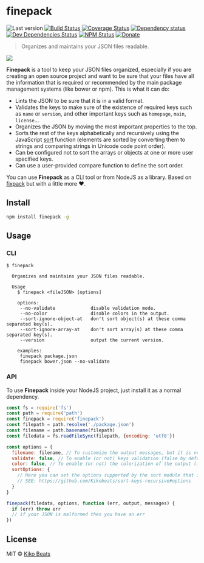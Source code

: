 # finepack

![Last version](https://img.shields.io/github/tag/Kikobeats/finepack.svg?style=flat-square)
[![Build Status](https://img.shields.io/travis/Kikobeats/finepack/master.svg?style=flat-square)](https://travis-ci.org/Kikobeats/finepack)
[![Coverage Status](https://img.shields.io/coveralls/Kikobeats/finepack.svg?style=flat-square)](https://coveralls.io/github/Kikobeats/finepack)
[![Dependency status](https://img.shields.io/david/Kikobeats/finepack.svg?style=flat-square)](https://david-dm.org/Kikobeats/finepack)
[![Dev Dependencies Status](https://img.shields.io/david/dev/Kikobeats/finepack.svg?style=flat-square)](https://david-dm.org/Kikobeats/finepack#info=devDependencies)
[![NPM Status](https://img.shields.io/npm/dm/finepack.svg?style=flat-square)](https://www.npmjs.org/package/finepack)
[![Donate](https://img.shields.io/badge/donate-paypal-blue.svg?style=flat-square)](https://paypal.me/Kikobeats)

> Organizes and maintains your JSON files readable.

![](http://i.imgur.com/2qNLC48.png)

**Finepack** is a tool to keep your JSON files organized, especially if you are creating an open source project and want to be sure that your files have all the information that is required or recommended by the main package management systems (like bower or npm). This is what it can do:

-   Lints the JSON to be sure that it is in a valid format.
-   Validates the keys to make sure of the existence of required keys such as `name` or `version`, and other important keys such as `homepage`, `main`, `license`...
-   Organizes the JSON by moving the most important properties to the top.
-   Sorts the rest of the keys alphabetically and recursively using the JavaScript [sort](https://mzl.la/1jBtmgE) function (elements are sorted by converting them to strings and comparing strings in Unicode code point order).
-   Can be configured not to sort the arrays or objects at one or more user specified keys.
-   Can use a user-provided compare function to define the sort order.

You can use **Finepack** as a CLI tool or from NodeJS as a library. Based on [fixpack](https://github.com/henrikjoreteg/fixpack) but with a little more ♥.

## Install

```bash
npm install finepack -g
```

## Usage

### CLI

```
$ finepack

  Organizes and maintains your JSON files readable.

  Usage
    $ finepack <fileJSON> [options]

    options:
     --no-validate             disable validation mode.
     --no-color                disable colors in the output.
     --sort-ignore-object-at   don't sort object(s) at these comma separated key(s).
     --sort-ignore-array-at    don't sort array(s) at these comma separated key(s).
     --version                 output the current version.

    examples:
     finepack package.json
     finepack bower.json --no-validate
```

### API

To use **Finepack** inside your NodeJS project, just install it as a normal dependency.

```js
const fs = require('fs')
const path = require('path')
const finepack = require('finepack')
const filepath = path.resolve('./package.json')
const filename = path.basename(filepath)
const filedata = fs.readFileSync(filepath, {encoding: 'utf8'})

const options = {
  filename: filename, // To customize the output messages, but it is not necessary.
  validate: false, // To enable (or not) keys validation (false by default).
  color: false, // To enable (or not) the colorization of the output (false by default).
  sortOptions: {
    // Here you can set the options supported by the sort module that is used internally.
    // SEE: https://github.com/Kikobeats/sort-keys-recursive#options
  }
}

finepack(filedata, options, function (err, output, messages) {
  if (err) throw err
  // if your JSON is malformed then you have an err
})
```

## License

MIT © [Kiko Beats](http://www.kikobeats.com)
